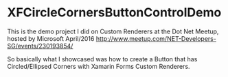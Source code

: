 # XFCircleCornersButtonControlDemo
This is the demo project I did on Custom Renderers at the Dot Net Meetup, hosted by Microsoft April/2016 http://www.meetup.com/NET-Developers-SG/events/230193854/

So basically what I showcased was how to create a Button that has Circled/Ellipsed Corners with Xamarin Forms Custom Renderers.
